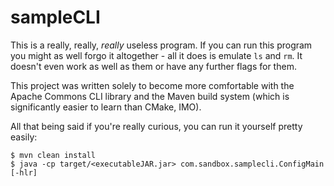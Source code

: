 sampleCLI
=========

This is a really, really, _really_ useless program. If you can run this program you might as well forgo it altogether - all it does is emulate ```ls``` and ```rm```. It doesn't even work as well as them or have any further flags for them.

This project was written solely to become more comfortable with the Apache Commons CLI library and the Maven build system (which is significantly easier to learn than CMake, IMO).

All that being said if you're really curious, you can run it yourself pretty easily:

```
$ mvn clean install
$ java -cp target/<executableJAR.jar> com.sandbox.samplecli.ConfigMain [-hlr]
```

